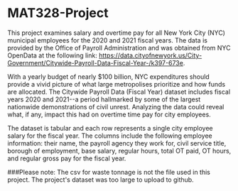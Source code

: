 # MAT328-Project

This project examines salary and overtime pay for all New York City (NYC) municipal employees for the 2020 and 2021 fiscal years. The data is provided by the Office of Payroll Administration and was obtained from NYC OpenData at the following link: https://data.cityofnewyork.us/City-Government/Citywide-Payroll-Data-Fiscal-Year-/k397-673e.

With a yearly budget of nearly $100 billion, NYC expenditures should provide a vivid picture of what large metropolises prioritize and how funds are allocated. The Citywide Payroll Data (Fiscal Year) dataset includes fiscal years 2020 and 2021--a period hallmarked by some of the largest nationwide demonstrations of civil unrest. Analyzing the data could reveal what, if any, impact this had on overtime time pay for city employees. 

The dataset is tabular and each row represents a single city employee salary for the fiscal year. The columns include the following employee information: their name, the payroll agency they work for, civil service title, borough of employment, base salary, regular hours, total OT paid, OT hours, and regular gross pay for the fiscal year.

###Please note: The csv for waste tonnage is not the file used in this project. The project's dataset was too large to upload to github.
